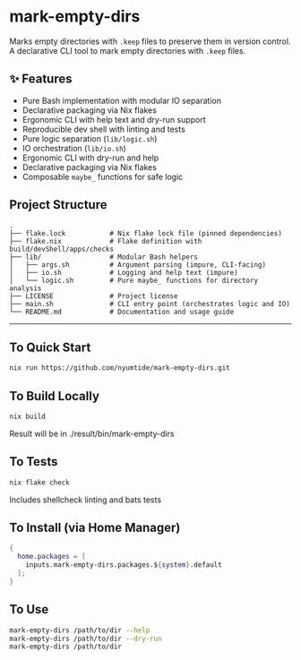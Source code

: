 # mark-empty-dirs

Marks empty directories with `.keep` files to preserve them in version control.
A declarative CLI tool to mark empty directories with `.keep` files.

## ✨ Features

- Pure Bash implementation with modular IO separation
- Declarative packaging via Nix flakes
- Ergonomic CLI with help text and dry-run support
- Reproducible dev shell with linting and tests
- Pure logic separation (`lib/logic.sh`)
- IO orchestration (`lib/io.sh`)
- Ergonomic CLI with dry-run and help
- Declarative packaging via Nix flakes
- Composable `maybe_` functions for safe logic


## Project Structure

```
.
├── flake.lock           # Nix flake lock file (pinned dependencies)
├── flake.nix            # Flake definition with build/devShell/apps/checks
├── lib/                 # Modular Bash helpers
│   ├── args.sh          # Argument parsing (impure, CLI-facing)
│   ├── io.sh            # Logging and help text (impure)
│   └── logic.sh         # Pure maybe_ functions for directory analysis
├── LICENSE              # Project license
├── main.sh              # CLI entry point (orchestrates logic and IO)
└── README.md            # Documentation and usage guide

```

---

## To Quick Start

```bash
nix run https://github.com/nyumtide/mark-empty-dirs.git
```

## To Build Locally

```bash
nix build
```
Result will be in ./result/bin/mark-empty-dirs

## To Tests
```bash
nix flake check
```
Includes shellcheck linting and bats tests

## To Install (via Home Manager)

```nix
{
  home.packages = [
    inputs.mark-empty-dirs.packages.${system}.default
  ];
}
```

## To Use

```bash
mark-empty-dirs /path/to/dir --help
mark-empty-dirs /path/to/dir --dry-run
mark-empty-dirs /path/to/dir
```
